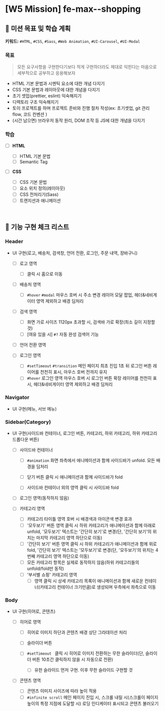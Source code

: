 # [W5 Mission] fe-max--shopping

## 📌 미션 목표 및 학습 계획

**키워드:** `#HTML`, `#CSS`, `#Sass`, `#Web Animation`, `#UI-Carousel`, `#UI-Modal`

### 목표

> 모든 요구사항을 구현한다기보다 적게 구현하더라도 제대로 익힌다는 마음으로 세부적으로 공부하고 응용해보자

- HTML 기본 문법과 시멘틱 요소에 대한 개념 다지기
- CSS 기본 문법과 레이아웃에 대한 개념을 다지기
- 초기 셋업(prettier, eslint) 익숙해지기
- 디렉토리 구조 익숙해지기
- 토이 프로젝트를 하며 프로젝트 준비와 진행 절차 작성(ex: 초기셋업, git 관리 flow, 코드 컨벤션 )
- (시간 남으면) 브라우저 동작 원리, DOM 조작 등 JS에 대한 개념을 다지기

### 학습

- [ ] **HTML**

  - [ ] HTML 기본 문법
  - [ ] Semantic Tag

- [ ] **CSS**
  - [ ] CSS 기본 문법
  - [ ] 요소 위치 정의(레이아웃)
  - [ ] CSS 전처리기(Sass)
  - [ ] 트랜지션과 애니메이션

<br>

## 🔧 기능 구현 체크 리스트

### Header

- UI 구현(로고, 배송처, 검색창, 언어 전환, 로그인, 주문 내역, 장바구니)

  - [ ] 로고 영역

    - [ ] 클릭 시 홈으로 이동

  - [ ] 배송처 영역

    - [ ] `#hover` `#modal` 마우스 호버 시 주소 변경 레이어 모달 팝업, 헤더&네비게이터 영역 제외하고 배경 딤처리

  - [ ] 검색 영역

    - [ ] 화면 가로 사이즈 1120px 초과할 시, 검색바 가로 확장(최소 길이 지정할 것)
    - [ ] [여유 있을 시] `#?` 자동 완성 검색어 기능

  - [ ] 언어 전환 영역

  - [ ] 로그인 영역
    - [ ] `#setTimeout` `#transition` 메인 페이지 최초 진입 1초 뒤 로그인 버튼 레이어를 천천히 표시, 마우스 호버 전까지 유지
    - [ ] `#hover` 로그인 영역 마우스 호버 시 로그인 버튼 확장 레이어를 천천히 표시, 헤더&네비게이터 영역 제외하고 배경 딤처리

### Navigator

- UI 구현(메뉴, 서브 메뉴)

### Sidebar(Category)

- UI 구현(사이드바 컨테이너, 로그인 버튼, 카테고리, 하위 카테고리, 하위 카테고리 드롭다운 버튼)

  - [ ] 사이드바 컨테이너

    - [ ] `#animation` 화면 좌측에서 애니메이션과 함께 사이드바가 unfold. 모든 배경을 딤처리

    - [ ] 닫기 버튼 클릭 시 애니메이션과 함께 사이드바가 fold
    - [ ] 사이드바 컨테이너 외의 영역 클릭 시 사이드바 fold

  - [ ] 로그인 영역(동작하지 않음)

  - [ ] 카테고리 영역

    - [ ] 카테고리 타이틀 영역 호버 시 배경색과 아이콘색 변경 효과
    - [ ] '모두보기' 버튼 영역 클릭 시 하위 카테고리가 애니메이션과 함께 아래로 unfold, '모두보기' 텍스트는 '간단히 보기'로 변경(단, '간단히 보기'의 위치는 마지막 카테고리 영역 하단으로 이동)
    - [ ] '간단히 보기' 버튼 영역 클릭 시 하위 카테고리가 애니메이션과 함께 위로 fold, '간단히 보기' 텍스트는 '모두보기'로 변경(단, '모두보기'의 위치는 4번째 카테고리 영역 하단으로 이동)
    - [ ] 모든 카테고리 항목은 실제로 동작하지 않음(하위 카테고리들의 unfold/fold만 동작)
    - [ ] '부서별 쇼핑' 카테고리 영역
      - [ ] 영역 클릭 시 상세 카테고리 목록이 애니메이션과 함께 새로운 컨테이너(카테고리 컨테이너 크기만큼)로 생성되며 우측에서 좌측으로 이동

### Body

- UI 구현(히어로, 콘텐츠)

  - [ ] 히어로 영역

    - [ ] 히어로 이미지 하단과 콘텐츠 배경 상단 그라데이션 처리

    - [ ] 슬라이더 버튼

    - [ ] `#setTimeout ` 클릭 시 히어로 이미지 전환하는 무한 슬라이더(단, 슬라이더 버튼 10초간 클릭하지 않을 시 자동으로 전환)
      - [ ] 유한 슬라이드 먼저 구현. 이후 무한 슬라이드 구현할 것

  - [ ] 콘텐츠 영역

    - [ ] 콘텐츠 이미지 사이즈에 따라 높이 적용
    - [ ] `#infinite scroll` 메인 페이지 진입 시, 스크롤 내릴 시(스크롤이 페이지 높이의 특정 지점에 도달할 시) 로딩 인디케이터 표시되고 콘텐츠 불러오기

